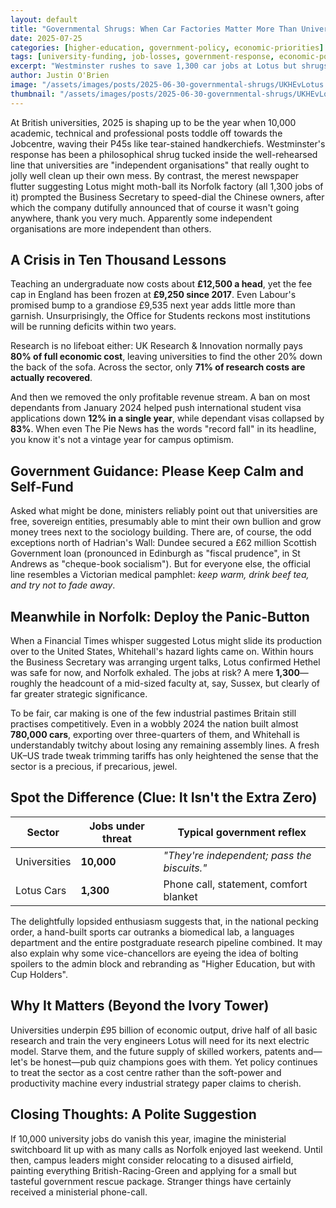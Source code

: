```yaml
---
layout: default
title: "Governmental Shrugs: When Car Factories Matter More Than Universities"
date: 2025-07-25
categories: [higher-education, government-policy, economic-priorities]
tags: [university-funding, job-losses, government-response, economic-policy, UK-priorities, car-industry]
excerpt: "Westminster rushes to save 1,300 car jobs at Lotus but shrugs at 10,000 university redundancies. Apparently some independent organisations are more independent than others."
author: Justin O'Brien
image: "/assets/images/posts/2025-06-30-governmental-shrugs/UKHEvLotus.jpg"
thumbnail: "/assets/images/posts/2025-06-30-governmental-shrugs/UKHEvLotus.jpg"
---
```


At British universities, 2025 is shaping up to be the year when 10,000 academic, technical and professional posts toddle off towards the Jobcentre, waving their P45s like tear-stained handkerchiefs. Westminster's response has been a philosophical shrug tucked inside the well-rehearsed line that universities are "independent organisations" that really ought to jolly well clean up their own mess. By contrast, the merest newspaper flutter suggesting Lotus might moth-ball its Norfolk factory (all 1,300 jobs of it) prompted the Business Secretary to speed-dial the Chinese owners, after which the company dutifully announced that of course it wasn't going anywhere, thank you very much. Apparently some independent organisations are more independent than others.

## A Crisis in Ten Thousand Lessons

Teaching an undergraduate now costs about **£12,500 a head**, yet the fee cap in England has been frozen at **£9,250 since 2017**. Even Labour's promised bump to a grandiose £9,535 next year adds little more than garnish. Unsurprisingly, the Office for Students reckons most institutions will be running deficits within two years.

Research is no lifeboat either: UK Research & Innovation normally pays **80% of full economic cost**, leaving universities to find the other 20% down the back of the sofa. Across the sector, only **71% of research costs are actually recovered**.

And then we removed the only profitable revenue stream. A ban on most dependants from January 2024 helped push international student visa applications down **12% in a single year**, while dependant visas collapsed by **83%**. When even The Pie News has the words "record fall" in its headline, you know it's not a vintage year for campus optimism.

## Government Guidance: Please Keep Calm and Self-Fund

Asked what might be done, ministers reliably point out that universities are free, sovereign entities, presumably able to mint their own bullion and grow money trees next to the sociology building. There are, of course, the odd exceptions north of Hadrian's Wall: Dundee secured a £62 million Scottish Government loan (pronounced in Edinburgh as "fiscal prudence", in St Andrews as "cheque-book socialism"). But for everyone else, the official line resembles a Victorian medical pamphlet: *keep warm, drink beef tea, and try not to fade away*.

## Meanwhile in Norfolk: Deploy the Panic-Button

When a Financial Times whisper suggested Lotus might slide its production over to the United States, Whitehall's hazard lights came on. Within hours the Business Secretary was arranging urgent talks, Lotus confirmed Hethel was safe for now, and Norfolk exhaled. The jobs at risk? A mere **1,300**—roughly the headcount of a mid-sized faculty at, say, Sussex, but clearly of far greater strategic significance.

To be fair, car making is one of the few industrial pastimes Britain still practises competitively. Even in a wobbly 2024 the nation built almost **780,000 cars**, exporting over three-quarters of them, and Whitehall is understandably twitchy about losing any remaining assembly lines. A fresh UK–US trade tweak trimming tariffs has only heightened the sense that the sector is a precious, if precarious, jewel.

## Spot the Difference (Clue: It Isn't the Extra Zero)

| Sector       | Jobs under threat | Typical government reflex                       |
|--------------|-------------------|-------------------------------------------------|
| Universities | **10,000**        | *"They're independent; pass the biscuits."*     |
| Lotus Cars   | **1,300**         | Phone call, statement, comfort blanket          |

The delightfully lopsided enthusiasm suggests that, in the national pecking order, a hand-built sports car outranks a biomedical lab, a languages department and the entire postgraduate research pipeline combined. It may also explain why some vice-chancellors are eyeing the idea of bolting spoilers to the admin block and rebranding as "Higher Education, but with Cup Holders".

## Why It Matters (Beyond the Ivory Tower)

Universities underpin £95 billion of economic output, drive half of all basic research and train the very engineers Lotus will need for its next electric model. Starve them, and the future supply of skilled workers, patents and—let's be honest—pub quiz champions goes with them. Yet policy continues to treat the sector as a cost centre rather than the soft-power and productivity machine every industrial strategy paper claims to cherish.

## Closing Thoughts: A Polite Suggestion

If 10,000 university jobs do vanish this year, imagine the ministerial switchboard lit up with as many calls as Norfolk enjoyed last weekend. Until then, campus leaders might consider relocating to a disused airfield, painting everything British-Racing-Green and applying for a small but tasteful government rescue package. Stranger things have certainly received a ministerial phone-call.
